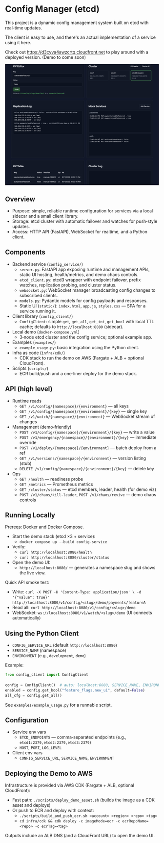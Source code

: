 # Config Manager (etcd)

This project is a dynamic config management system built on etcd with real-time updates.

The client is easy to use, and there's an actual implementation of a service using it here.

Check out https://d3cyva4awzcrtq.cloudfront.net to play around with a deployed version. (Demo to come soon)

![alt text](image.png)

## Overview

- Purpose: simple, reliable runtime configuration for services via a local sidecar and a small client library.
- Storage: etcd cluster with automatic failover and watches for push‑style updates.
- Access: HTTP API (FastAPI), WebSocket for realtime, and a Python client.


## Components

- Backend service (`config_service/`)
  - `server.py`: FastAPI app exposing runtime and management APIs, static UI hosting, health/metrics, and demo chaos controls.
  - `etcd_client.py`: etcd3 wrapper with endpoint failover, prefix watches, replication probing, and cluster status.
  - `websocket.py`: WebSocket manager broadcasting config changes to subscribed clients.
  - `models.py`: Pydantic models for config payloads and responses.
  - Static UI (`static/`): `index.html`, `app.js`, `styles.css` — SPA for a service running it.
- Client library (`config_client/`)
  - `ConfigClient`: simple `get`, `get_all`, `get_int`, `get_bool` with local TTL cache; defaults to `http://localhost:8080` (sidecar).
- Local demo (`docker-compose.yml`)
  - 3‑node etcd cluster and the config service; optional example app.
- Examples (`examples/`)
  - `example_usage.py`: basic integration using the Python client.
- Infra as code (`infra/cdk/`)
  - CDK stack to run the demo on AWS (Fargate + ALB + optional CloudFront).
- Scripts (`scripts/`)
  - ECR build/push and a one‑liner deploy for the demo stack.

## API (high level)

- Runtime reads
  - `GET /v1/config/{namespace}/{environment}` — all keys
  - `GET /v1/config/{namespace}/{environment}/{key}` — single key
  - `GET /v1/watch/{namespace}/{environment}` — WebSocket stream of changes
- Management (demo‑friendly)
  - `POST /v1/config/{namespace}/{environment}/{key}` — write a value
  - `POST /v1/emergency/{namespace}/{environment}/{key}` — immediate override
  - `POST /v1/deploy/{namespace}/{environment}` — batch deploy from a ref
  - `GET /v1/versions/{namespace}/{environment}` — version listing (stub)
  - `DELETE /v1/config/{namespace}/{environment}/{key}` — delete key
- Ops
  - `GET /health` — readiness probe
  - `GET /metrics` — Prometheus metrics
  - `GET /cluster/status` — etcd members, leader, health (for demo viz)
  - `POST /v1/chaos/kill-leader`, `POST /v1/chaos/revive` — demo chaos controls

## Running Locally

Prereqs: Docker and Docker Compose.

- Start the demo stack (etcd ×3 + service):
  - `docker compose up --build config-service`
- Verify:
  - `curl http://localhost:8080/health`
  - `curl http://localhost:8080/cluster/status`
- Open the demo UI:
  - `http://localhost:8080/` — generates a namespace slug and shows the live view.

Quick API smoke test:

- Write: `curl -X POST -H 'Content-Type: application/json' \
  -d '{"value": true}' http://localhost:8080/v1/config/<slug>/demo/payments/featureA`
- Read all: `curl http://localhost:8080/v1/config/<slug>/demo`
- WebSocket: `ws://localhost:8080/v1/watch/<slug>/demo` (UI connects automatically)

## Using the Python Client

- `CONFIG_SERVICE_URL` (default `http://localhost:8080`)
- `SERVICE_NAME` (namespace)
- `ENVIRONMENT` (e.g., `development`, `demo`)

Example:

```python
from config_client import ConfigClient

config = ConfigClient()  # auto: localhost:8080, SERVICE_NAME, ENVIRONMENT
enabled = config.get_bool("feature_flags.new_ui", default=False)
all_cfg = config.get_all()
```

See `examples/example_usage.py` for a runnable script.

## Configuration

- Service env vars
  - `ETCD_ENDPOINTS` — comma‑separated endpoints (e.g., `etcd1:2379,etcd2:2379,etcd3:2379`)
  - `HOST`, `PORT`, `LOG_LEVEL`
- Client env vars
  - `CONFIG_SERVICE_URL`, `SERVICE_NAME`, `ENVIRONMENT`

## Deploying the Demo to AWS

Infrastructure is provided via AWS CDK (Fargate + ALB, optional CloudFront):

- Fast path: `./scripts/deploy_demo_asset.sh` (builds the image as a CDK asset and deploys)
- Or push to ECR and deploy with context:
  - `./scripts/build_and_push_ecr.sh <account> <region> <repo> <tag>`
  - `cd infra/cdk && cdk deploy -c imageMode=ecr -c ecrRepoName=<repo> -c ecrTag=<tag>`

Outputs include an ALB DNS (and a CloudFront URL) to open the demo UI.
